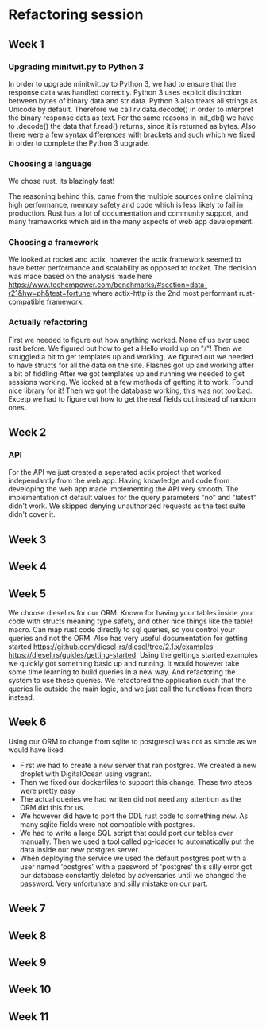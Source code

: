 # Refactoring session

## Week 1

### Upgrading minitwit.py to Python 3

In order to upgrade minitwit.py to Python 3, we had to ensure that the response data was handled correctly. Python 3 uses explicit distinction between bytes of binary data and str data. Python 3 also treats all strings as Unicode by default. Therefore we call rv.data.decode() in order to interpret the binary response data as text. For the same reasons in init_db() we have to .decode() the data that f.read() returns, since it is returned as bytes. Also there were a few syntax differences with brackets and such which we fixed in order to complete the Python 3 upgrade.

### Choosing a language

We chose rust, its blazingly fast!

The reasoning behind this, came from the multiple sources online claiming high performance, memory safety and code which is less likely to fail in production. Rust has a lot of documentation and community support, and many frameworks which aid in the many aspects of web app development.

### Choosing a framework

We looked at rocket and actix, however the actix framework seemed to have better performance and scalability as opposed to rocket. The decision was made based on the analysis made here https://www.techempower.com/benchmarks/#section=data-r21&hw=ph&test=fortune where actix-http is the 2nd most performant rust-compatible framework.

### Actually refactoring

First we needed to figure out how anything worked. None of us ever used rust before.
We figured out how to get a Hello world up on "/"!
Then we struggled a bit to get templates up and working, we figured out we needed to have structs for all the data on the site.
Flashes got up and working after a bit of fiddling
After we got templates up and running we needed to get sessions working. We looked at a few methods of getting it to work.
Found nice library for it!
Then we got the database working, this was not too bad. Excetp we had to figure out how to get the real fields out instead of random ones.

## Week 2

### API

For the API we just created a seperated actix project that worked independantly from the web app.
Having knowledge and code from developing the web app made implementing the API very smooth.
The implementation of default values for the query parameters "no" and "latest" didn't work.
We skipped denying unauthorized requests as the test suite didn't cover it.

## Week 3

## Week 4

## Week 5

We choose diesel.rs for our ORM. Known for having your tables inside your code with structs meaning type safety, and other nice things like the table! macro. Can map rust code directly to sql queries, so you control your queries and not the ORM. Also has very useful documentation for getting started https://github.com/diesel-rs/diesel/tree/2.1.x/examples https://diesel.rs/guides/getting-started.
Using the gettings started examples we quickly got something basic up and running. It would however take some time learning to build queries in a new way. And refactoring the system to use these queries. We refactored the application such that the queries lie outside the main logic, and we just call the functions from there instead.

## Week 6

Using our ORM to change from sqlite to postgresql was not as simple as we would have liked.

- First we had to create a new server that ran postgres. We created a new droplet with DigitalOcean using vagrant.
- Then we fixed our dockerfiles to support this change. These two steps were pretty easy
- The actual queries we had written did not need any attention as the ORM did this for us.
- We however did have to port the DDL rust code to something new. As many sqlite fields were not compatible with postgres.
- We had to write a large SQL script that could port our tables over manually. Then we used a tool called pg-loader to automatically put the data inside our new postgres server.
- When deploying the service we used the default postgres port with a user named 'postgres' with a password of 'postgres' this silly error got our database constantly deleted by adversaries until we changed the password. Very unfortunate and silly mistake on our part.

## Week 7

## Week 8

## Week 9

## Week 10

## Week 11
